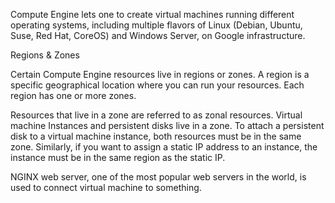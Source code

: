 Compute Engine lets one to create virtual machines running different operating systems, 
including multiple flavors of Linux (Debian, Ubuntu, Suse, Red Hat, CoreOS) and Windows Server, on Google infrastructure. 


Regions & Zones 

Certain Compute Engine resources live in regions or zones. 
A region is a specific geographical location where you can run your resources. 
Each region has one or more zones. 

Resources that live in a zone are referred to as zonal resources. 
Virtual machine Instances and persistent disks live in a zone.
To attach a persistent disk to a virtual machine instance, both resources must be in the same zone.
Similarly, if you want to assign a static IP address to an instance, the instance must be in the same region as the static IP. 


NGINX web server, one of the most popular web servers in the world, is used to connect virtual machine to something. 
